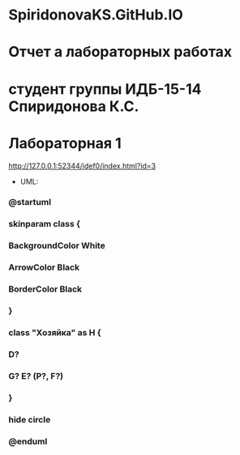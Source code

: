 # SpiridonovaKS.GitHub.IO
# Отчет а лабораторных работах
# студент группы ИДБ-15-14 Спиридонова К.С.
# Лабораторная 1
http://127.0.0.1:52344/idef0/index.html?id=3

* UML:
### @startuml
### skinparam class {
###	BackgroundColor White
###	ArrowColor Black
###	BorderColor Black
### }
### class "Хозяйка" as H {
### D?
### G? E? (P?, F?)
### }
### hide circle
### @enduml
